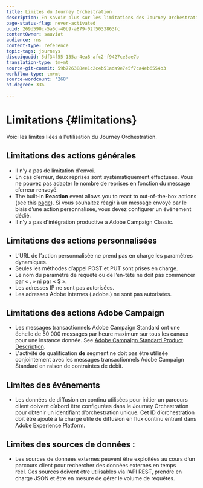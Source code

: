 ```yaml
---
title: Limites du Journey Orchestration
description: En savoir plus sur les limitations des Journey Orchestration
page-status-flag: never-activated
uuid: 269d590c-5a6d-40b9-a879-02f5033863fc
contentOwner: sauviat
audience: rns
content-type: reference
topic-tags: journeys
discoiquuid: 5df34f55-135a-4ea8-afc2-f9427ce5ae7b
translation-type: tm+mt
source-git-commit: 59b726388ee1c2c4b51ada9e7e5f7ca4eb6554b3
workflow-type: tm+mt
source-wordcount: '268'
ht-degree: 33%

---
```



# Limitations {#limitations}

Voici les limites liées à l&#39;utilisation du Journey Orchestration.

## Limitations des actions générales

* Il n&#39;y a pas de limitation d&#39;envoi. 
* En cas d’erreur, deux reprises sont systématiquement effectuées. Vous ne pouvez pas adapter le nombre de reprises en fonction du message d’erreur renvoyé. 
* The built-in **Reaction** event allows you to react to out-of-the-box actions (see this [page](../building-journeys/reaction-events.md)). Si vous souhaitez réagir à un message envoyé par le biais d’une action personnalisée, vous devez configurer un événement dédié. 
* Il n&#39;y a pas d&#39;intégration productive à Adobe Campaign Classic.
 
## Limitations des actions personnalisées

* L’URL de l’action personnalisée ne prend pas en charge les paramètres dynamiques. 
* Seules les méthodes d’appel POST et PUT sont prises en charge. 
* Le nom du paramètre de requête ou de l’en-tête ne doit pas commencer par « . » ni par « $ ». 
* Les adresses IP ne sont pas autorisées. 
* Les adresses Adobe internes (.adobe.) ne sont pas autorisées.
 

## Limitations des actions Adobe Campaign

* Les messages transactionnels Adobe Campaign Standard ont une échelle de 50 000 messages par heure maximum sur tous les canaux pour une instance donnée. See [Adobe Campaign Standard Product Description](https://helpx.adobe.com/fr/legal/product-descriptions/campaign-standard.html). 
* L&#39;activité de qualification **de** segment ne doit pas être utilisée conjointement avec les messages transactionnels Adobe Campaign Standard en raison de contraintes de débit.
 
## Limites des événements

* Les données de diffusion en continu utilisées pour initier un parcours client doivent d’abord être configurées dans le Journey Orchestration pour obtenir un identifiant d’orchestration unique. Cet ID d’orchestration doit être ajouté à la charge utile de diffusion en flux continu entrant dans Adobe Experience Platform.
 

## Limites des sources de données :

* Les sources de données externes peuvent être exploitées au cours d’un parcours client pour rechercher des données externes en temps réel. Ces sources doivent être utilisables via l’API REST, prendre en charge JSON et être en mesure de gérer le volume de requêtes.